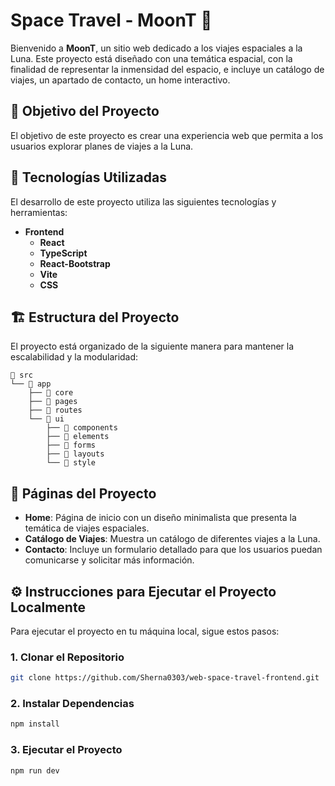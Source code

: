 # Space Travel - MoonT 🚀

Bienvenido a **MoonT**, un sitio web dedicado a los viajes espaciales a la Luna. Este proyecto está diseñado con una temática espacial, con la finalidad de representar la inmensidad del espacio, e incluye un catálogo de viajes, un apartado de contacto, un home interactivo.

## 🎯 Objetivo del Proyecto

El objetivo de este proyecto es crear una experiencia web que permita a los usuarios explorar planes de viajes a la Luna.

## 🚀 Tecnologías Utilizadas

El desarrollo de este proyecto utiliza las siguientes tecnologías y herramientas:

- **Frontend**
  - **React**
  - **TypeScript**
  - **React-Bootstrap**
  - **Vite**
  - **CSS**

## 🏗️ Estructura del Proyecto

El proyecto está organizado de la siguiente manera para mantener la escalabilidad y la modularidad:

```plaintext
📂 src
└── 📂 app
    ├── 📂 core
    ├── 📂 pages
    ├── 📂 routes
    └── 📂 ui
        ├── 📂 components 
        ├── 📂 elements      
        ├── 📂 forms          
        ├── 📂 layouts         
        └── 📂 style               
 ```       

## 📑 Páginas del Proyecto

- **Home**: Página de inicio con un diseño minimalista que presenta la temática de viajes espaciales.
- **Catálogo de Viajes**: Muestra un catálogo de diferentes viajes a la Luna.
- **Contacto**: Incluye un formulario detallado para que los usuarios puedan comunicarse y solicitar más información.

## ⚙️ Instrucciones para Ejecutar el Proyecto Localmente

Para ejecutar el proyecto en tu máquina local, sigue estos pasos:

### 1. Clonar el Repositorio

```bash
git clone https://github.com/Sherna0303/web-space-travel-frontend.git
```
### 2. Instalar Dependencias

```bash
npm install
```
### 3. Ejecutar el Proyecto

```bash
npm run dev
```